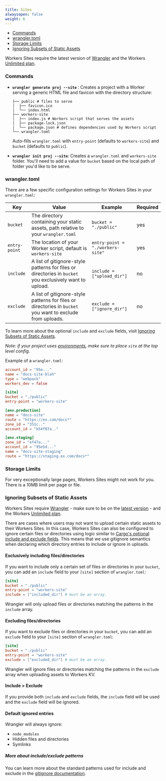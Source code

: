 ```yaml
---
title: Sites
alwaysopen: false
weight: 6
---
```


- [Commands](#commands)
- [wrangler.toml](#wrangler-toml)
- [Storage Limits](#storage-limits)
- [Ignoring Subsets of Static Assets](#ignoring-subsets-of-static-assets)

Workers Sites require the latest version of [Wrangler](https://github.com/cloudflare/wrangler) and the Workers [Unlimited plan](https://workers.cloudflare.com/sites#plans).

### Commands

- **`wrangler generate proj --site`** : Creates a project with a Worker serving a generic HTML file and favicon with the directory structure:

  ```
  ├── public # files to serve
  |  ├── favicon.ico
  |  └── index.html
  ├── workers-site
  |  ├── index.js # Workers script that serves the assets
  |  ├── package-lock.json
  |  └── package.json # defines dependencies used by Workers script
  └── wrangler.toml
  ```

  Auto-fills `wrangler.toml` with `entry-point` (defaults to `workers-site`) and `bucket` (defaults to `public`).

- **`wrangler init proj --site`**: Creates a `wrangler.toml` and `workers-site` folder. You'll need to add a value for `bucket` based on the local path of folder you'd like to be serve.

### wrangler.toml

There are a few specific configuration settings for Workers Sites in your `wrangler.toml`:

| Key           | Value                                                                              | Example                          | Required |
| ------------- | ---------------------------------------------------------------------------------- | -------------------------------- | -------- |
| `bucket`      | The directory containing your static assets, path relative to your `wrangler.toml` | `bucket = "./public"`            | yes      |
| `entry-point` | The location of your Worker script, default is `workers-site`                      | `entry-point = "./workers-site"` | yes      |
| `include`     | A list of gitignore-style patterns for files or directories in `bucket` you exclusively want to upload. | `include = ["upload_dir"]` | no |
| `exclude`     | A list of gitignore-style patterns for files or directories in `bucket` you want to exclude from uploads. | `exclude = ["ignore_dir"]` | no |

To learn more about the optional `include` and `exclude` fields, visit [Ignoring Subsets of Static Assets](/tooling/wrangler/sites/#ignoring-subsets-of-static-assets).

_Note: if your project uses [environments](/tooling/wrangler/configuration/environments), make sure to place `site` at the top level config._

Example of a `wrangler.toml`:

```toml
account_id = "95e..."
name = "docs-site-blah"
type = "webpack"
workers_dev = false

[site]
bucket = "./public"
entry-point = "workers-site"

[env.production]
name = "docs-site"
route = "https://ex.com/docs*"
zone_id = "351c.."
account_id = "b54f07a.."

[env.staging]
zone_id = "ef47a..."
account_id = "95e5d..."
name = "docs-site-staging"
route = "https://staging.ex.com/docs*"
```

### Storage Limits

For very exceptionally large pages, Workers Sites might not work for you. There is a 10MB limit per page or file.

### Ignoring Subsets of Static Assets

Workers Sites require [Wrangler](https://github.com/cloudflare/wrangler) - make sure to be on the [latest version](/quickstart/#updating-the-cli) - and the Workers [Unlimited plan](https://workers.cloudflare.com/sites#plans).

There are cases where users may not want to upload certain static assets to their Workers Sites.
In this case, Workers Sites can also be configured to ignore certain files or directories using logic 
similar to [Cargo's optional include and exclude fields](https://doc.rust-lang.org/cargo/reference/manifest.html#the-exclude-and-include-fields-optional).
This means that we use gitignore semantics when declaring which directory entries to include or ignore in uploads.

#### Exclusively including files/directories

If you want to include only a certain set of files or directories in your `bucket`, you can add an `include` field to your
`[site]` section of `wrangler.toml`:

```toml
[site]
bucket = "./public"
entry-point = "workers-site" 
include = ["included_dir"] # must be an array.
```

Wrangler will only upload files or directories matching the patterns in the `include` array.

#### Excluding files/directories

If you want to exclude files or directories in your `bucket`, you can add an `exclude` field to your
`[site]` section of `wrangler.toml`:

```toml
[site]
bucket = "./public"
entry-point = "workers-site" 
exclude = ["excluded_dir"] # must be an array.
```

Wrangler will ignore files or directories matching the patterns in the `exclude` array when uploading assets to Workers KV.

#### Include > Exclude

If you provide both `include` and `exclude` fields, the `include` field will be used and the `exclude` field will be ignored.

#### Default ignored entries

Wrangler will always ignore:

- `node_modules`
- Hidden files and directories
- Symlinks

##### More about include/exclude patterns

You can learn more about the standard patterns used for include and exclude in the [gitignore documentation](https://git-scm.com/docs/gitignore).
